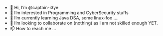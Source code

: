 - 👋 Hi, I’m @captain-i3ye
- 👀 I’m interested in Programming and CyberSecurity stuffs
- 🌱 I’m currently learning Java DSA, some linux-foo ....
- 💞️ I’m looking to collaborate on (nothing) as I am not skilled enough YET.
- 📫 How to reach me ...

<!---
captain-i3ye/captain-i3ye is a ✨ special ✨ repository because its `README.md` (this file) appears on your GitHub profile.
You can click the Preview link to take a look at your changes.
--->
